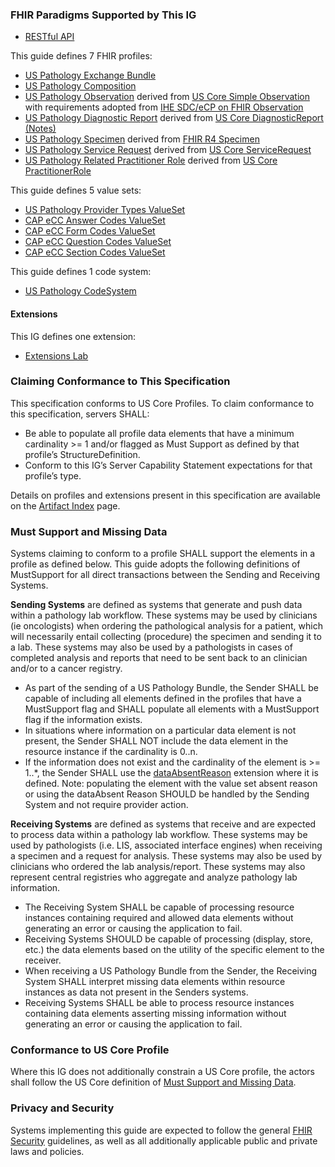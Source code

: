### FHIR Paradigms Supported by This IG
* [RESTful API](https://restfulapi.net/)

This guide defines 7 FHIR profiles:
* [US Pathology Exchange Bundle](StructureDefinition-us-pathology-exchange-bundle.html)
* [US Pathology Composition](StructureDefinition-us-pathology-composition.html) 
* [US Pathology Observation](StructureDefinition-us-pathology-observation.html) derived from [US Core Simple Observation]({{site.data.fhir.ver.uscore}}/StructureDefinition-us-core-simple-observation.html) with requirements adopted from [IHE SDC/eCP on FHIR Observation](http://hl7.org/fhir/uv/ihe-sdc-ecc/StructureDefinition/ihe-sdc-ecc-Observation)
* [US Pathology Diagnostic Report](StructureDefinition-us-pathology-diagnostic-report.html) derived from [US Core DiagnosticReport (Notes)]({{site.data.fhir.ver.uscore}}/StructureDefinition-us-core-diagnosticreport-note.html)
* [US Pathology Specimen](StructureDefinition-us-pathology-specimen.html) derived from [FHIR R4 Specimen]({{site.data.fhir.path}}specimen.html)
* [US Pathology Service Request](StructureDefinition-us-pathology-service-request.html) derived from [US Core ServiceRequest]({{site.data.fhir.ver.uscore}}/StructureDefinition-us-core-servicerequest.html)
* [US Pathology Related Practitioner Role](StructureDefinition-us-pathology-related-practitioner-role.html) derived from [US Core PractitionerRole]({{site.data.fhir.ver.uscore}}/StructureDefinition-us-core-practitionerrole.html)

This guide defines 5 value sets:
* [US Pathology Provider Types ValueSet](ValueSet-us-pathology-provider-types.html)
* [CAP eCC Answer Codes ValueSet](ValueSet-cap-ecc-answer-codes.html)
* [CAP eCC Form Codes ValueSet](ValueSet-cap-ecc-form-codes.html)
* [CAP eCC Question Codes ValueSet](ValueSet-cap-ecc-question-codes.html)
* [CAP eCC Section Codes ValueSet](ValueSet-cap-ecc-section-codes.html)

This guide defines 1 code system:
* [US Pathology CodeSystem](CodeSystem-us-pathology-codesystem.html)

#### Extensions
This IG defines one extension:
* [Extensions Lab](StructureDefinition-composition-diagnosticReportReference.html)


### Claiming Conformance to This Specification
This specification conforms to US Core Profiles. To claim conformance to this specification, servers SHALL:
* Be able to populate all profile data elements that have a minimum cardinality >= 1 and/or flagged as Must Support as defined by that profile’s StructureDefinition.
* Conform to this IG’s Server Capability Statement expectations for that profile’s type.

Details on profiles and extensions present in this specification are available on the [Artifact Index](artifacts.html) page.

### Must Support and Missing Data
Systems claiming to conform to a profile SHALL support the elements in a profile as defined below. This guide adopts the following definitions of MustSupport for all direct transactions between the Sending and Receiving Systems.

<b>Sending Systems</b> are defined as systems that generate and push data within a pathology lab workflow. These systems may be used by clinicians (ie oncologists) when ordering the pathological analysis for a patient, which will necessarily entail collecting (procedure) the specimen and sending it to a lab. These systems may also be used by a pathologists in cases of completed analysis and reports that need to be sent back to an clinician and/or to a cancer registry.  
* As part of the sending of a US Pathology Bundle, the Sender SHALL be capable of including all elements defined in the profiles that have a MustSupport flag and SHALL populate all elements with a MustSupport flag if the information exists.
* In situations where information on a particular data element is not present, the Sender SHALL NOT include the data element in the resource instance if the cardinality is 0..n.
* If the information does not exist and the cardinality of the element is >= 1..*, the Sender SHALL use the [dataAbsentReason]({{site.data.fhir.path}}ValueSet/data-absent-reason) extension where it is defined. Note: populating the element with the value set absent reason or using the dataAbsent Reason SHOULD be handled by the Sending System and not require provider action.

**Receiving Systems** are defined as systems that receive and are expected to process data within a pathology lab workflow. These systems may be used by pathologists (i.e. LIS, associated interface engines) when receiving a specimen and a request for analysis. These systems may also be used by clinicians who ordered the lab analysis/report. These systems may also represent central registries who aggregate and analyze pathology lab information.
* The Receiving System SHALL be capable of processing resource instances containing required and allowed data elements without generating an error or causing the application to fail.
* Receiving Systems SHOULD be capable of processing (display, store, etc.) the data elements based on the utility of the specific element to the receiver.
* When receiving a US Pathology Bundle from the Sender, the Receiving System SHALL interpret missing data elements within resource instances as data not present in the Senders systems.
* Receiving Systems SHALL be able to process resource instances containing data elements asserting missing information without generating an error or causing the application to fail.

### Conformance to US Core Profile
Where this IG does not additionally constrain a US Core profile, the actors shall follow the US Core definition of [Must Support and Missing Data]({{site.data.fhir.ver.uscore}}/general-guidance.html).

### Privacy and Security
Systems implementing this guide are expected to follow the general [FHIR Security]({{site.data.fhir.path}}security.html) guidelines, as well as all additionally applicable public and private laws and policies.